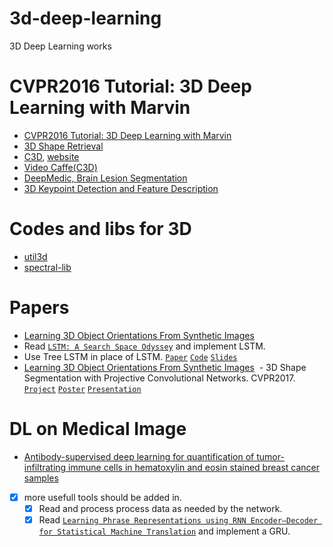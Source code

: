 # 3d-deep-learning
3D Deep Learning works


# CVPR2016 Tutorial: 3D Deep Learning with Marvin
  - [CVPR2016 Tutorial: 3D Deep Learning with Marvin](http://vision.princeton.edu/event/cvpr16/3DDeepLearning/)
  - [3D Shape Retrieval](https://shapenet.cs.stanford.edu/shrec16/)
  - [C3D](https://github.com/facebook/C3D), [website](http://www.cs.dartmouth.edu/~dutran/c3d/)
  - [Video Caffe(C3D)](https://github.com/chuckcho/video-caffe)
  - [DeepMedic, Brain Lesion Segmentation](https://github.com/Kamnitsask/deepmedic)
  - [3D Keypoint Detection and Feature Description](http://staffhome.ecm.uwa.edu.au/~00051632/page100.html)
  
# Codes and libs for 3D
  - [util3d](https://github.com/fyu/util3d)
  - [spectral-lib](https://github.com/mbhenaff/spectral-lib)

# Papers
  - [Learning 3D Object Orientations From Synthetic Images](http://cs231n.stanford.edu/reports/rqi_final_report.pdf)
  - Read [`LSTM: A Search Space Odyssey`](http://arxiv.org/pdf/1503.04069v1.pdf)
  and implement LSTM.
  - Use Tree LSTM in place of LSTM. [`Paper`](http://www.aclweb.org/anthology/P/P15/P15-1150.pdf) [`Code`](https://github.com/stanfordnlp/treelstm) [`Slides`](http://kaishengtai.github.io/static/slides/treelstm-acl2015.pdf)
  - [Learning 3D Object Orientations From Synthetic Images](http://cs231n.stanford.edu/reports/rqi_final_report.pdf)
  - 3D Shape Segmentation with Projective Convolutional Networks. CVPR2017. [`Project`](http://people.cs.umass.edu/~kalo/papers/shapepfcn/) [`Poster`](http://people.cs.umass.edu/~kalo/papers/shapepfcn/ShapePFCN_poster.pdf) [`Presentation`](http://people.cs.umass.edu/~kalo/papers/shapepfcn/ShapePFCN_poster.pdf) 

# DL on Medical Image
  - [Antibody-supervised deep learning for quantification of tumor-infiltrating immune cells in hematoxylin and eosin stained breast cancer samples](https://www.ncbi.nlm.nih.gov/pmc/articles/PMC5027738/)

- [x] more usefull tools should be added in.
  - [x] Read and process process data as needed by the network.
  - [x] Read [`Learning Phrase Representations using RNN Encoder–Decoder for Statistical Machine Translation`](http://arxiv.org/pdf/1406.1078.pdf) and implement a GRU.
